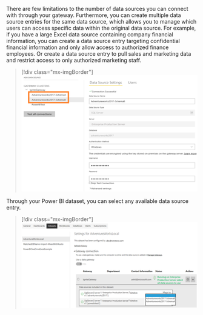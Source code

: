 There are few limitations to the number of data sources you can connect with through your gateway. Furthermore, you can create multiple data source entries for the same data source, which allows you to manage which users can access specific data within the original data source. For example, if you have a large Excel data source containing company financial information, you can create a data source entry targeting confidential financial information and only allow access to authorized finance employees. Or create a data source entry to pull sales and marketing data and restrict access to only authorized marketing staff.

> [!div class="mx-imgBorder"]
> [![Screenshot of Power BI admin portal entry page for data source entries.](../media/data-source-settings.png)](../media/data-source-settings.png#lightbox)

Through your Power BI dataset, you can select any available data source entry.

> [!div class="mx-imgBorder"]
> [![Screenshot of the Admin portal of the dataset configuration page.](../media/dataset-configuration.png)](../media/dataset-configuration.png#lightbox)